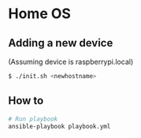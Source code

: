 # Home OS

## Adding a new device

(Assuming device is raspberrypi.local)

```sh
$ ./init.sh <newhostname>
```

## How to

```sh
# Run playbook
ansible-playbook playbook.yml
```
